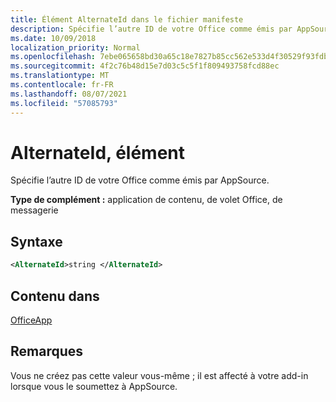 ```yaml
---
title: Élément AlternateId dans le fichier manifeste
description: Spécifie l’autre ID de votre Office comme émis par AppSource.
ms.date: 10/09/2018
localization_priority: Normal
ms.openlocfilehash: 7ebe065658bd30a65c18e7827b85cc562e533d4f30529f93fdbcb850a9a267f0
ms.sourcegitcommit: 4f2c76b48d15e7d03c5c5f1f809493758fcd88ec
ms.translationtype: MT
ms.contentlocale: fr-FR
ms.lasthandoff: 08/07/2021
ms.locfileid: "57085793"
---
```

# <a name="alternateid-element"></a>AlternateId, élément

Spécifie l’autre ID de votre Office comme émis par AppSource.

**Type de complément :** application de contenu, de volet Office, de messagerie

## <a name="syntax"></a>Syntaxe

```XML
<AlternateId>string </AlternateId>
```

## <a name="contained-in"></a>Contenu dans

[OfficeApp](officeapp.md)

## <a name="remarks"></a>Remarques

Vous ne créez pas cette valeur vous-même ; il est affecté à votre add-in lorsque vous le soumettez à AppSource.

